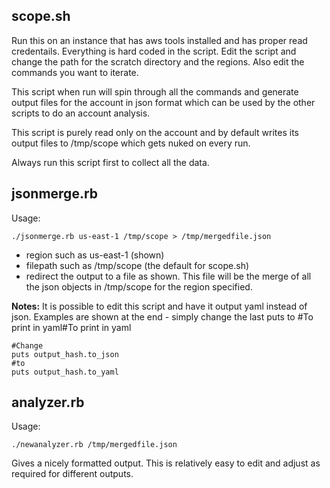 ## scope.sh
Run this on an instance that has aws tools installed and has proper read credentails.  Everything is hard coded in the script.  Edit the script and change the path for the scratch directory and the regions.  Also edit the commands you want to iterate.

This script when run will spin through all the commands and generate output files for the account in json format which can be used by the other scripts to do an account analysis.

This script is purely read only on the account and by default writes its output files to /tmp/scope which gets nuked on every run.

Always run this script first to collect all the data.

## jsonmerge.rb

Usage:
```
./jsonmerge.rb us-east-1 /tmp/scope > /tmp/mergedfile.json
```
* region such as us-east-1 (shown)
* filepath such as /tmp/scope (the default for scope.sh)
* redirect the output to a file as shown.  This file will be the merge of all the json objects in /tmp/scope for the region specified.

**Notes:** It is possible to edit this script and have it output yaml instead of json.  Examples are shown at the end - simply change the last puts to
#To print in yaml#To print in yaml
```
#Change
puts output_hash.to_json
#to
puts output_hash.to_yaml
```
## analyzer.rb

Usage:
```
./newanalyzer.rb /tmp/mergedfile.json
```
Gives a nicely formatted output.  This is relatively easy to edit and adjust as required for different outputs.
